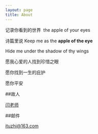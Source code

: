 ```yaml
---
layout: page
title: About
---
```


记录你看到的世界  the apple of your eyes 

诗篇里说 Keep me as the **apple of the eye**

Hide me under the shadow of thy wings

愿我心爱的人找到珍惜之眼 

愿你找到一生的庇护

愿你平安



##故人

[闫老师](https://urbem.github.io)

##邮件

ituzhi@163.com
